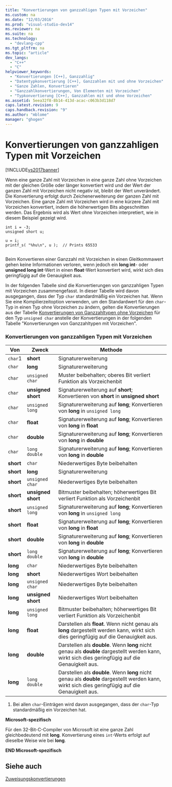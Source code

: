 ```yaml
---
title: "Konvertierungen von ganzzahligen Typen mit Vorzeichen"
ms.custom: na
ms.date: "12/03/2016"
ms.prod: "visual-studio-dev14"
ms.reviewer: na
ms.suite: na
ms.technology: 
  - "devlang-cpp"
ms.tgt_pltfrm: na
ms.topic: "article"
dev_langs: 
  - "C++"
  - "C"
helpviewer_keywords: 
  - "Konvertierungen [C++], Ganzzahlig"
  - "Datentypkonvertierung [C++], Ganzzahlen mit und ohne Vorzeichen"
  - "Ganze Zahlen, Konvertieren"
  - "Ganzzahlkonvertierungen, Von Elementen mit Vorzeichen"
  - "Typkonvertierung [C++], Ganzzahlen mit und ohne Vorzeichen"
ms.assetid: 5eea32f8-8b14-413d-acac-c063b3d118d7
caps.latest.revision: 9
caps.handback.revision: "9"
ms.author: "mblome"
manager: "ghogen"
---
```

# Konvertierungen von ganzzahligen Typen mit Vorzeichen
[!INCLUDE[vs2017banner](../assembler/inline/includes/vs2017banner.md)]

Wenn eine ganze Zahl mit Vorzeichen in eine ganze Zahl ohne Vorzeichen mit der gleichen Größe oder länger konvertiert wird und der Wert der ganzen Zahl mit Vorzeichen nicht negativ ist, bleibt der Wert unverändert.  Die Konvertierung erfolgt durch Zeichenerweiterung der ganzen Zahl mit Vorzeichen.  Eine ganze Zahl mit Vorzeichen wird in eine kürzere Zahl mit Vorzeichen konvertiert, indem die höherwertigen Bits abgeschnitten werden.  Das Ergebnis wird als Wert ohne Vorzeichen interpretiert, wie in diesem Beispiel gezeigt wird.  
  
```  
int i = -3;  
unsigned short u;  
  
u = i;   
printf_s( "%hu\n", u );  // Prints 65533  
  
```  
  
 Beim Konvertieren einer Ganzzahl mit Vorzeichen in einen Gleitkommawert gehen keine Informationen verloren, wenn jedoch ein **long int**\- oder **unsigned long int**\-Wert in einen **float**\-Wert konvertiert wird, wirkt sich dies geringfügig auf die Genauigkeit aus.  
  
 In der folgenden Tabelle sind die Konvertierungen von ganzzahligen Typen mit Vorzeichen zusammengefasst.  In dieser Tabelle wird davon ausgegangen, dass der Typ `char` standardmäßig ein Vorzeichen hat.  Wenn Sie eine Kompilierzeitoption verwenden, um den Standardwert für den `char`\-Typ in einen Typ ohne Vorzeichen zu ändern, gelten die Konvertierungen aus der Tabelle [Konvertierungen von Ganzzahltypen ohne Vorzeichen](../c-language/conversions-from-unsigned-integral-types.md) für den Typ `unsigned char` anstelle der Konvertierungen in der folgenden Tabelle "Konvertierungen von Ganzzahltypen mit Vorzeichen".  
  
### Konvertierungen von ganzzahligen Typen mit Vorzeichen  
  
|Von|Zweck|Methode|  
|---------|-----------|-------------|  
|`char`1|**short**|Signaturerweiterung|  
|`char`|**long**|Signaturerweiterung|  
|`char`|`unsigned char`|Muster beibehalten; oberes Bit verliert Funktion als Vorzeichenbit|  
|`char`|**unsigned short**|Signaturerweiterung auf **short**; Konvertieren von **short** in **unsigned short**|  
|`char`|`unsigned long`|Signaturerweiterung auf **long**; Konvertieren von **long** in `unsigned long`|  
|`char`|**float**|Signaturerweiterung auf **long**; Konvertieren von **long** in **float**|  
|`char`|**double**|Signaturerweiterung auf **long**; Konvertieren von **long** in **double**|  
|`char`|`long double`|Signaturerweiterung auf **long**; Konvertieren von **long** in **double**|  
|**short**|`char`|Niederwertiges Byte beibehalten|  
|**short**|**long**|Signaturerweiterung|  
|**short**|`unsigned char`|Niederwertiges Byte beibehalten|  
|**short**|**unsigned short**|Bitmuster beibehalten; höherwertiges Bit verliert Funktion als Vorzeichenbit|  
|**short**|`unsigned long`|Signaturerweiterung auf **long**; Konvertieren von **long** in `unsigned long`|  
|**short**|**float**|Signaturerweiterung auf **long**; Konvertieren von **long** in **float**|  
|**short**|**double**|Signaturerweiterung auf **long**; Konvertieren von **long** in **double**|  
|**short**|`long double`|Signaturerweiterung auf **long**; Konvertieren von **long** in **double**|  
|**long**|`char`|Niederwertiges Byte beibehalten|  
|**long**|**short**|Niederwertiges Wort beibehalten|  
|**long**|`unsigned char`|Niederwertiges Byte beibehalten|  
|**long**|**unsigned short**|Niederwertiges Wort beibehalten|  
|**long**|`unsigned long`|Bitmuster beibehalten; höherwertiges Bit verliert Funktion als Vorzeichenbit|  
|**long**|**float**|Darstellen als **float**.  Wenn nicht genau als **long** dargestellt werden kann, wirkt sich dies geringfügig auf die Genauigkeit aus.|  
|**long**|**double**|Darstellen als **double**.  Wenn **long** nicht genau als **double** dargestellt werden kann, wirkt sich dies geringfügig auf die Genauigkeit aus.|  
|**long**|`long double`|Darstellen als **double**.  Wenn **long** nicht genau als **double** dargestellt werden kann, wirkt sich dies geringfügig auf die Genauigkeit aus.|  
  
 1.  Bei allen `char`\-Einträgen wird davon ausgegangen, dass der `char`\-Typ standardmäßig ein Vorzeichen hat.  
  
 **Microsoft\-spezifisch**  
  
 Für den 32\-Bit\-C\-Compiler von Microsoft ist eine ganze Zahl gleichbedeutend mit **long**.  Konvertierung eines `int`\-Werts erfolgt auf dieselbe Weise wie bei **long**.  
  
 **END Microsoft\-spezifisch**  
  
## Siehe auch  
 [Zuweisungskonvertierungen](../c-language/assignment-conversions.md)